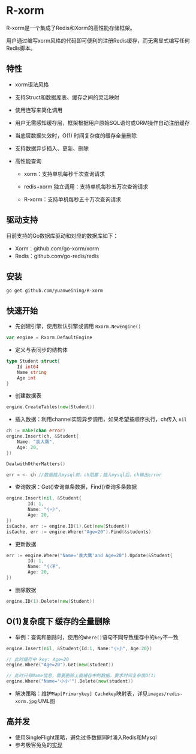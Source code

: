 # R-xorm

R-xorm是一个集成了Redis和Xorm的高性能存储框架。

用户通过编写xorm风格的代码即可便利的注册Redis缓存，而无需显式编写任何Redis脚本。

## 特性

* xorm语法风格

* 支持Struct和数据库表、缓存之间的灵活映射

* 使用连写来简化调用

* 用户无需感知缓存层，框架根据用户原始SQL语句或ORM操作自动注册缓存

* 当底层数据失效时，O(1) 时间复杂度的缓存全量删除

* 支持数据异步插入、更新、删除

* 高性能查询


  * xorm：支持单机每秒千次查询请求


  * redis+xorm 独立调用：支持单机每秒五万次查询请求


  * R-xorm：支持单机每秒五十万次查询请求

## 驱动支持

目前支持的Go数据库驱动和对应的数据库如下：

* Xorm：github.com/go-xorm/xorm
* Redis：github.com/go-redis/redis

## 安装

```shell
go get github.com/yuanweining/R-xorm
```

## 快速开始

* 先创建引擎，使用默认引擎或调用 `Rxorm.NewEngine()`

```go
var engine = Rxorm.DefaultEngine
```

* 定义与表同步的结构体

```go
type Student struct{
	Id int64
	Name string
	Age int
}
```

* 创建数据表

```go
engine.CreateTables(new(Student))
```

* 插入数据：利用channel实现异步调用，如果希望按顺序执行，ch传入 `nil`

```go
ch := make(chan error) 
engine.Insert(ch, &Student{
    Name: "袁大鹰",
    Age: 20,
})

DealwithOtherMatters()

err = <- ch //数据插入mysql前，ch阻塞；插入mysql后，ch输出error
```

* 查询数据：Get()查询单条数据，Find()查询多条数据

```go
engine.Insert(nil, &Student{
		Id: 1,
		Name: "小小",
		Age: 20,
})
isCache, err := engine.ID(1).Get(new(Student)) 
isCache, err := engine.Where("Age=20").Find(&students) 
```

* 更新数据

```go
err := engine.Where("Name='袁大鹰'and Age=20").Update(&Student{
		Id: 1,
		Name: "小洋",
		Age: 20,
})
```

* 删除数据

```go
engine.ID(1).Delete(new(Student))
```

## O(1)复杂度下 缓存的全量删除

* 举例：查询和删除时，使用的`Where()`语句不同导致缓存中的`key`不一致

```go
engine.Insert(nil, &Student{Id:1, Name:"小小", Age:20})

// 此时缓存中 key: Age=20  
engine.Where("Age=20").Get(new(student))

// 此时只有Name信息，需要删除上面缓存中的数据，要求时间复杂度O(1)
engine.Where("Name='小小'").Delete(new(student))
```

* 解决策略：维护`Map[Primarykey] Cachekey`映射表，详见`images/redis-xorm.jpg` UML图



## 高并发

* 使用SingleFlight策略，避免过多数据同时涌入Redis和Mysql
* 参考极客兔兔的[实现](https://geektutu.com/post/geecache-day6.html)
